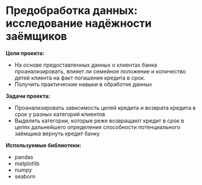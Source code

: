 # Предобработка данных: исследование надёжности заёмщиков

**Цели проекта:**
* На основе предоставленных данных о клиентах банка проанализировать, влияет ли семейное положение и количество детей клиента на факт погашения кредита в срок. 
* Получить практические навыки в обработке данных

**Задачи проекта:**
* Проанализировать зависимость целей кредита и возврата кредита в срок у разных категорий клиентов
* Выделить категории, которые реже возвращают кредит в срок в целях дальнейшего определения способности потенциального заёмщика вернуть кредит банку

**Используемые библиотеки:**

* pandas
* matplotlib
* numpy
* seaborn
